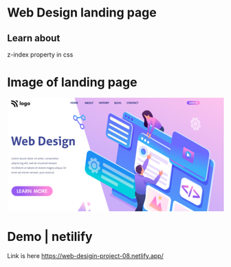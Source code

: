 # Web Design landing page

## Learn about

z-index property in css

# Image of landing page

![image](./thumbnail.png)

# Demo | netilify

Link is here
https://web-desigin-project-08.netlify.app/
